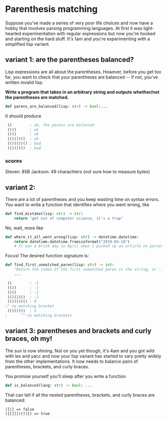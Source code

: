 # Parenthesis matching

Suppose you've made a series of very poor life choices and now have a hobby that involves parsing programming languages.
At first it was light-hearted experimentation with regular expressions but now you're hooked and starting on the hard stuff.
It's 1am and you're experimenting with a simplified lisp variant.

## variant 1: are the parentheses balanced?

Lisp expressions are all about the parentheses.
However, before you get too far, you want to check that your parentheses are balanced -- if not, you've written invalid lisp.

**Write a program that takes in an arbitrary string and outputs whether/not the parentheses are matched.**

```py
def parens_are_balanced(lisp: str) -> bool:...
```
It should produce
```lisp
 ()        ; ok, the parens are balanced
 (())      ; ok
 ()()      ; ok
 (()())()  ; ok
 (()(())() ; bad
 (()())))  ; bad
```

### scores
Steven: 85B
Jackson: 49 charachters (not sure how to measure bytes) 

## variant 2:

There are a lot of parentheses and you keep wasting time on syntax errors.
You want to write a function that identifies where you went wrong, like

```py
def find_mistake(lisp: str) -> str:
    return "get out of computer science, it's a trap"
```
No, wait, more like
```py
def where_it_all_went_wrong(lisp: str) -> datetime.datetime:
    return datetime.datetime.fromisoformat("2019-04-18")
    # It was a brisk day in April when I picked up an article on parser combinators...
```
Focus! The desired function signature is:
```py
def find_first_unmatched_paren(lisp: str) -> int:
    "Return the index of the first unmatched paren in the string, or -1 if balanced"
    ...
```

```lisp
 ()        ; -1
 (())      ; -1
 ()()      ; -1
 (()())()  ; -1
 (()(())() ; 0
;^ no matching bracket
 (()())))  ; 5
;      ^^ no matching brackets
```

## variant 3: parentheses and brackets and curly braces, oh my!

The sun is now shining.
Not on you yet though, it's 4am and you got wild with lex and yacc and now your lisp variant has started to vary pretty widely from the other implementations.
It now needs to balance pairs of parentheses, brackets, and curly braces.

You promise yourself you'll sleep after you write a function

```py
def is_balanced(lang: str) -> bool: ...
```
That can tell if all the nested parentheses, brackets, and curly braces are balanced:
```
([)] => false
({[][](())}) => true
```
